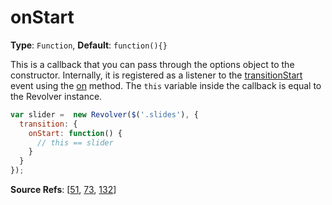 # onStart

**Type**: `Function`, **Default**: `function(){}`

This is a callback that you can pass through the options object to the constructor. Internally, it is registered as a listener to the [transitionStart](../events/transitionstart.md) event using the [on](../methods/on.md) method. The `this` variable inside the callback is equal to the Revolver instance.

```javascript
var slider =  new Revolver($('.slides'), {
  transition: {
    onStart: function() {
      // this == slider
    }
  }
});
```

**Source Refs**: [[51](../../coffee/revolver.coffee#L51), [73](../../coffee/revolver.coffee#L73), [132](../../coffee/revolver.coffee#L132)]
